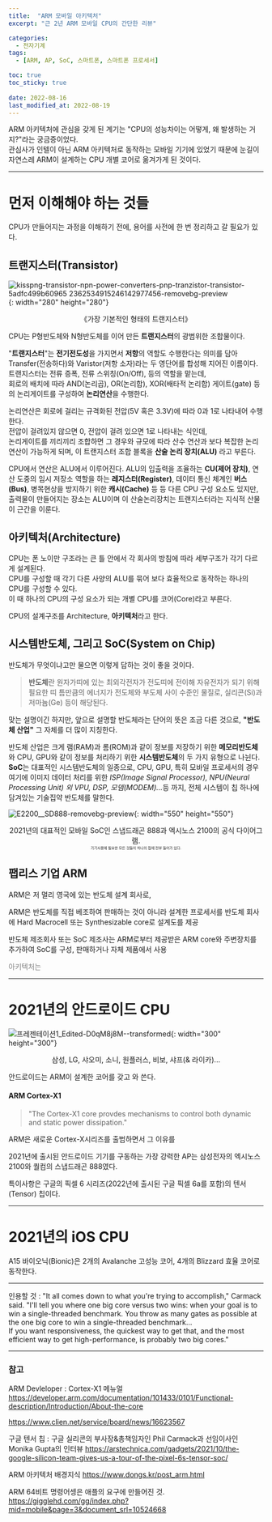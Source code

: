 ```yaml
---
title:  "ARM 모바일 아키텍처"
excerpt: "근 2년 ARM 모바일 CPU의 간단한 리뷰"

categories:
  - 전자기계
tags:
  - [ARM, AP, SoC, 스마트폰, 스마트폰 프로세서]

toc: true
toc_sticky: true
 
date: 2022-08-16
last_modified_at: 2022-08-19
---
```


ARM 아키텍처에 관심을 갖게 된 계기는 "CPU의 성능차이는 어떻게, 왜 발생하는 거지?"라는 궁금증이었다.  
관심사가 인텔이 아닌 ARM 아키텍처로 동작하는 모바일 기기에 있었기 때문에 눈길이 자연스레 ARM이 설계하는 CPU 개별 코어로 옮겨가게 된 것이다.

---

<h1>먼저 이해해야 하는 것들</h1>

CPU가 만들어지는 과정을 이해하기 전에, 용어를 사전에 한 번 정리하고 갈 필요가 있다.  

<h2>트랜지스터(Transistor)</h2>

![kisspng-transistor-npn-power-converters-pnp-tranzistor-transistor-5adfc499b60965 2362534915246142977456-removebg-preview](https://user-images.githubusercontent.com/96360829/185552492-4b22d826-3033-46f3-b770-1c4d0410ef9e.png){: width="280" height="280"}
<span style="font-size:50%"><center>《가장 기본적인 형태의 트랜지스터》</center></span>



CPU는 P형반도체와 N형반도체를 이어 만든 <b>트랜지스터</b>의 광범위한 조합물이다.  

"<b>트랜지스터</b>"는 <b>전기전도성</b>을 가지면서 <b>저항</b>의 역할도 수행한다는 의미를 담아 Transfer(전송하다)와 Varistor(저항 소자)라는 두 영단어를 합성해 지어진 이름이다.  
트랜지스터는 전류 증폭, 전류 스위칭(On/Off), 등의 역할을 맡는데,  
회로의 배치에 따라  AND(논리곱), OR(논리합), XOR(배타적 논리합) 게이트(gate) 등의 논리게이트를 구성하여 <b>논리연산</b>을 수행한다.

논리연산은 회로에 걸리는 규격화된 전압(5V 혹은 3.3V)에 따라 0과 1로 나타내어 수행한다.  
전압이 걸려있지 않으면 0, 전압이 걸려 있으면 1로 나타내는 식인데,  
논리게이트를 끼리끼리 조합하면 그 경우와 규모에 따라 산수 연산과 보다 복잡한 논리연산이 가능하게 되며, 이 트랜지스터 조합 블록을 <b>산술 논리 장치(ALU)</b> 라고 부른다.

CPU에서 연산은 ALU에서 이루어진다. ALU의 입출력을 조율하는 <b>CU(제어 장치)</b>, 연산 도중의 임시 저장소 역할을 하는 <b>레지스터(Register)</b>, 데이터 통신 체계인 <b>버스(Bus)</b>, 병목현상을 방지하기 위한 <b>캐시(Cache)</b> 등 등 다른 CPU 구성 요소도 있지만, 출력물이 만들어지는 장소는 ALU이며 이 산술논리장치는 트랜지스터라는 지식적 산물이 근간을 이룬다.

<h2>아키텍처(Architecture)</h2>

CPU는 폰 노이만 구조라는 큰 틀 안에서 각 회사의 방침에 따라 세부구조가 각기 다르게 설계된다.  
CPU를 구성할 때 각기 다른 사양의 ALU를 묶어 보다 효율적으로 동작하는 하나의 CPU를 구성할 수 있다.  
이 때 하나의 CPU의 구성 요소가 되는 개별 CPU를 코어(Core)라고 부른다.

CPU의 설계구조를 Architecture, <b>아키텍처</b>라고 한다.

<h2>시스템반도체, 그리고 SoC(System on Chip)</h2>

반도체가 무엇이냐고만 물으면 이렇게 답하는 것이 좋을 것이다.

> <b>반도체</b>란 원자가띠에 있는 최외각전자가 전도띠에 전이해 자유전자가 되기 위해 필요한 띠 틈만큼의 에너지가 전도체와 부도체 사이 수준인 물질로, 실리콘(Si)과 저마늄(Ge) 등이 해당된다. 

맞는 설명이긴 하지만, 앞으로 설명할 반도체라는 단어의 뜻은 조금 다른 것으로, <b>"반도체 산업"</b> 그 자체를 더 많이 지칭한다.  

반도체 산업은 크게 램(RAM)과 롬(ROM)과 같이 정보를 저장하기 위한 <b>메모리반도체</b>와 CPU, GPU와 같이 정보를 처리하기 위한 <b>시스템반도체</b>의 두 가지 유형으로 나뉜다.  
<b>SoC</b>는 대표적인 시스템반도체의 일종으로, CPU, GPU, 특히 모바일 프로세서의 경우 여기에 이미지 데이터 처리를 위한 <i>ISP(Image Signal Processor), NPU(Neural Processing Unit) 외 VPU, DSP, 모뎀(MODEM)...</i>등 까지, 전체 시스템이 칩 하나에 담겨있는 기술집약 반도체를 말한다.

![E2200__SD888-removebg-preview](https://user-images.githubusercontent.com/96360829/185637458-0e5cef53-ad34-4e4b-9221-08197eebf8ee.png){: width="550" height="550"}
<span style = "font-size:50%" style = "color:grey"><center>2021년의 대표적인 모바일 SoC인 스냅드래곤 888과 엑시노스 2100의 공식 다이어그램.</center></span>
<span style = "font-size:50%"><center>기기사용에 필요한 모든 것들이 하나의 칩에 전부 들어가 있다.</center></span>

<h2>팹리스 기업 ARM</h2>

ARM은 저 멀리 영국에 있는 반도체 설계 회사로,

ARM은 반도체를 직접 베조하여 판매하는 것이 아니라 설계한 프로세서를 반도체 회사에 Hard Macrocell 또는 Synthesizable core로 설계도를 제공

반도체 제조회사 또는 SoC 제조사는 ARM로부터 제공받은 ARM core와 주변장치를 추가하여 SoC를 구성, 판매하거나 자체 제품에서 사용

<span style="color:grey">아키텍처<span>는

---

<h1>2021년의 안드로이드 CPU</h1>

![프레젠테이션1_Edited-D0qM8j8M--transformed](https://user-images.githubusercontent.com/96360829/185567837-6691c79e-b94e-4140-880d-826db7eb5ac1.png){: width="300" height="300"}
<span style="font-size:50%"><center>삼성, LG, 샤오미, 소니, 원플러스, 비보, 샤프(& 라이카)...</center></span>

안드로이드는 ARM이 설계한 코어를 갖고 와 쓴다.

<h4>ARM Cortex-X1</h4>

> "The Cortex-X1 core provdes mechanisms to control both dynamic and static power dissipation."

ARM은 새로운 Cortex-X시리즈를 출범하면서 그 이유를 




2021년에 출시된 안드로이드 기기를 구동하는 가장 강력한 AP는 삼성전자의 엑시노스 2100와 퀄컴의 스냅드래곤 888였다.

특이사항은 구글의 픽셀 6 시리즈(2022년에 출시된 구글 픽셀 6a를 포함)의 텐서(Tensor) 칩이다.

---

<h1>2021년의 iOS CPU</h1>

A15 바이오닉(Bionic)은 2개의 Avalanche 고성능 코어, 4개의 Blizzard 효율 코어로 동작한다.

---

인용할 것 :
"It all comes down to what you're trying to accomplish," Carmack said. "I'll tell you where one big core versus two wins: when your goal is to win a single-threaded benchmark. You throw as many gates as possible at the one big core to win a single-threaded benchmark...  
If you want responsiveness, the quickest way to get that, and the most efficient way to get high-performance, is probably two big cores."




---

<h3>참고</h3>

ARM Devleloper : Cortex-X1 메뉴얼
https://developer.arm.com/documentation/101433/0101/Functional-description/Introduction/About-the-core

https://www.clien.net/service/board/news/16623567

구글 텐서 칩 : 구글 실리콘의 부사장&총책임자인 Phil Carmack과 선임이사인 Monika Gupta의 인터뷰
https://arstechnica.com/gadgets/2021/10/the-google-silicon-team-gives-us-a-tour-of-the-pixel-6s-tensor-soc/

ARM 아키텍처 배경지식
https://www.dongs.kr/post_arm.html

ARM 64비트 명령어셍은 애플의 요구에 만들어진 것.
https://gigglehd.com/gg/index.php?mid=mobile&page=3&document_srl=10524668